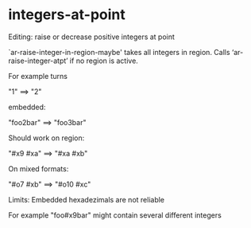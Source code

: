 # integers-at-point
Editing: raise or decrease positive integers at point

`ar-raise-integer-in-region-maybe' takes all integers in
region. Calls ‘ar-raise-integer-atpt’ if no region is active.

For example turns

"1" ==> "2"

embedded:

"foo2bar" ==> "foo3bar"

Should work on region:

"#x9 #xa" ==>  "#xa #xb"

On mixed formats:

"#o7 #xb" ==> "#o10 #xc"

Limits: Embedded hexadezimals are not reliable

For example "foo#x9bar" might contain several different integers
